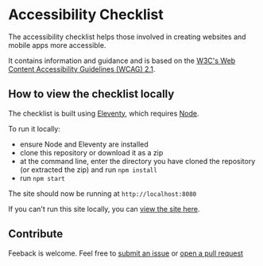 # Accessibility Checklist

The accessibility checklist helps those involved in creating websites and mobile apps more accessible.

It contains information and guidance and is based on the <a href="https://www.w3.org/TR/WCAG21/">W3C's Web Content Accessibility Guidelines (WCAG) 2.1</a>.

## How to view the checklist locally

The checklist is built using [Eleventy](https://www.11ty.dev/), which requires [Node](https://nodejs.org/en/).

To run it locally:
- ensure Node and Eleventy are installed
- clone this repository or download it as a zip
- at the command line, enter the directory you have cloned the repository (or extracted the zip) and run `npm install`
- run `npm start`

The site should now be running at `http://localhost:8080`

If you can't run this site locally, you can [view the site here](https://nhsuk.github.io/accessibility-checklist/).

## Contribute

Feeback is welcome. Feel free to [submit an issue](./issues) or [open a pull request](./pulls)
